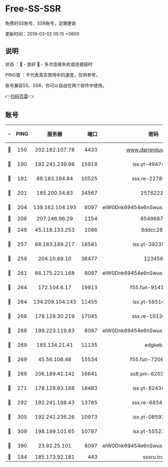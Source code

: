 # Free-SS-SSR

免费的SS账号、SSR账号，定期更新

更新时间：2019-03-02 05:15 +0800

## 说明

状态     ：🙂 - 良好 🙁 - 多次连接失败或连接超时

PING值   ：不代表真实使用中的速度，仅供参考。

账号兼容SS、SSR，你可以自由在两个软件中使用。

👉[扫码页面](https://liesauer.github.io/free-ss-ssr.github.io/)👈

## 账号

|-|PING|服务器|端口|密码|加密方式|区域|
|:----:|:----:|:-----:|-----:|:----:|:----:|:----:|
|🙂|150|202.182.107.78|4433|www.darrenliuwei.com|aes-256-cfb|JP|
|🙂|190|192.241.239.98|15918|isx.yt-49474525|aes-256-cfb|US|
|🙂|191|68.183.164.84|10525|ssx.re-22780644|aes-256-cfb|US|
|🙂|201|185.200.34.83|34567|25762225|aes-256-cfb|US|
|🙂|204|139.162.104.193|8097|eIW0Dnk69454e6nSwuspv9DmS201tQ0D|aes-256-cfb|JP|
|🙂|206|207.246.96.29|1154|65496879|chacha20|US|
|🙂|249|45.118.133.253|1086|6ddcc286|aes-256-cfb|SG|
|🙂|257|68.183.189.217|18581|isx.yt-39235450|aes-256-cfb|SG|
|🙂|259|204.10.89.10|36477|123456|aes-256-cfb|US|
|🙂|261|66.175.221.168|8097|eIW0Dnk69454e6nSwuspv9DmS201tQ0D|aes-256-cfb|US|
|🙂|264|172.104.6.17|19813|f55.fun-91414761|aes-256-cfb|US|
|🙂|264|134.209.104.143|11455|isx.yt-58514874|aes-256-cfb|SG|
|🙂|266|178.128.30.219|17045|ssx.re-10130614|aes-256-cfb|SG|
|🙂|268|199.223.119.83|8097|eIW0Dnk69454e6nSwuspv9DmS201tQ0D|aes-256-cfb|US|
|🙂|269|185.134.21.41|11135|edgkeb|aes-256-cfb|GB|
|🙂|269|45.56.106.48|15534|f55.fun-72089775|aes-256-cfb|US|
|🙂|269|206.189.41.142|16641|ss8.pm-62032966|aes-256-cfb|SG|
|🙂|271|178.128.93.168|18483|isx.yt-82434305|aes-256-cfb|SG|
|🙂|292|192.241.198.43|13785|ssx.re-68345510|aes-256-cfb|US|
|🙂|305|192.241.236.26|10973|isx.yt-08593579|aes-256-cfb|US|
|🙂|309|198.199.101.65|10787|isx.yt-55527234|aes-256-cfb|US|
|🙂|390|23.92.25.101|8097|eIW0Dnk69454e6nSwuspv9DmS201tQ0D|aes-256-cfb|US|
|🙂|184|185.173.92.181|443|sssru.icu|rc4-md5|RU|
